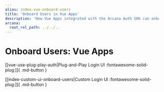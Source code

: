 ```yaml
---
alias: index-vue-onboard-users
title: 'Onboard Users in Vue Apps'
description: 'How Vue Apps integrated with the Arcana Auth SDK can onboard users via plug-and-play or custom login UI options.'
arcana:
  root_rel_path: ../../..
---
```


# Onboard Users: Vue Apps

[[vue-use-plug-play-auth|Plug-and-Play Login UI :fontawesome-solid-plug:]]{ .md-button }

[[index-custom-ui-onboard-users|Custom Login UI :fontawesome-solid-plug:]]{ .md-button }